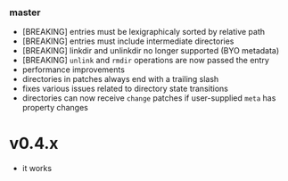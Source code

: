 ### master

* [BREAKING] entries must be lexigraphicaly sorted by relative path
* [BREAKING] entries must include intermediate directories
* [BREAKING] linkdir and unlinkdir no longer supported (BYO metadata)
* [BREAKING] `unlink` and `rmdir` operations are now passed the entry
* performance improvements
* directories in patches always end with a trailing slash
* fixes various issues related to directory state transitions
* directories can now receive `change` patches if user-supplied `meta` has
  property changes

# v0.4.x

* it works
